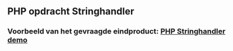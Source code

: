 
## PHP opdracht Stringhandler

### Voorbeeld van het gevraagde eindproduct: [PHP Stringhandler demo](https://linearb.nl/ata/php/stringhandler/ "PHP Stringhandler demo")
